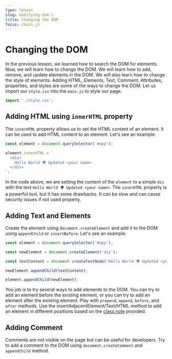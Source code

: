 ```yaml
---
type: lesson
slug: modifying-dom-1
title: Changing the DOM
focus: /main.js
---
```


# Changing the DOM

In the previous lesson, we learned how to search the DOM for elements. Now, we will learn how to change the DOM. We will learn how to add, remove, and update elements in the DOM. We will also learn how to change the style of elements.
Adding HTML, Elements, Text, Comment, Attributes, properties, and styles are some of the ways to change the DOM. Let us import our `style.css` into the `main.js` to style our page.

```ts
import './style.css';
```

## Adding HTML using `innerHTML` property

The `innerHTML` property allows us to set the HTML content of an element. It can be used to add HTML content to an element. Let's see an example:

```ts add={3-7}
const element = document.querySelector('#app');

element.innerHTML = `
  <div>
    Hello World 🌍 Updated <your name>
  </div>
`;
```

In the code above, we are setting the content of the `element` to a simple `div` with the text `Hello World 🌍 Updated <your name>`. The `innerHTML` property is a powerful tool, but it has some drawbacks. It can be slow and can cause security issues if not used properly. 

## Adding Text and Elements

Create the element using `document.createElement` and add it to the DOM using `appendChild` or `insertBefore`. Let's see an example:

```ts add={3,5,7,9}
const element = document.querySelector('#app');

const newElement = document.createElement('div');

const textContent = document.createTextNode('Hello World 🌍 Updated <your name>');

newElement.appendChild(textContent);

element.appendChild(newElement);
```

You job is to try several ways to add elements to the DOM. You can try to add an element before the existing element, or you can try to add an element after the existing element. Play with `prepend`, `append`, `before`, and `after` methods. Use the insertAdjacentElement/Text/HTML method to add an element in different positions based on the [class note](https://javascript.oluwasetemi.dev/66) provided.

## Adding Comment

Comments are not visible on the page but can be useful for developers. Try to add a comment to the DOM using `document.createComment` and `appendChild` method.
